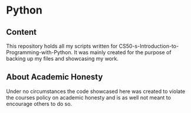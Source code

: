 # Python

## Content
This repository holds all my scripts written for CS50-s-Introduction-to-Programming-with-Python. It was mainly created for the purpose of backing up my files and showcasing my work.

## About Academic Honesty
Under no circumstances the code showcased here was created to violate the courses policy on academic honesty and is as well not meant to encourage others to do so.   

